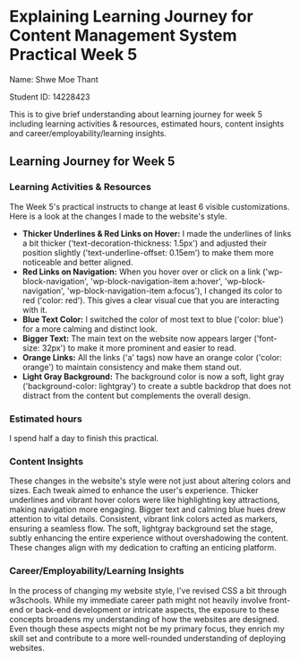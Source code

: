 # Explaining Learning Journey for Content Management System Practical Week 5

Name: Shwe Moe Thant


Student ID: 14228423

This is to give brief understanding about learning journey for week 5 including learning activities & resources, 
estimated hours, content insights and career/employability/learning insights.


## Learning Journey for Week 5

### Learning Activities & Resources

The Week 5's practical instructs to change at least 6 visible customizations. Here is a look at the changes I made to the 
website's style.

* **Thicker Underlines & Red Links on Hover:** I made the underlines of links a bit thicker ('text-decoration-thickness: 1.5px') and adjusted their 
position slightly ('text-underline-offset: 0.15em') to make them more noticeable and better aligned. 
* **Red Links on Navigation:** When you hover over or click on a link ('wp-block-navigation', 'wp-block-navigation-item a:hover',
'wp-block-navigation', 'wp-block-navigation-item a:focus'), I changed its color to red ('color: red'). This
gives a clear visual cue that you are interacting with it. 
* **Blue Text Color:** I switched the color of most text to blue ('color: blue') for a more calming and distinct look.
* **Bigger Text:** The main text on the website now appears larger ('font-size: 32px') to make it more prominent and easier to read.
* **Orange Links:** All the links ('a' tags) now have an orange color ('color: orange') to maintain consistency and make them stand out.
* **Light Gray Background:** The background color is now a soft, light gray ('background-color: lightgray') to create a subtle
backdrop that does not distract from the content but complements the overall design.

### Estimated hours

I spend half a day to finish this practical. 

### Content Insights 

These changes in the website's style were not just about altering colors and sizes. Each tweak aimed to enhance the user's
experience. Thicker underlines and vibrant hover colors were like highlighting key attractions, making navigation more engaging.
Bigger text and calming blue hues drew attention to vital details. Consistent, vibrant link colors acted as markers, ensuring  a 
seamless flow. The soft, lightgray background set the stage, subtly enhancing the entire experience without overshadowing the content.
These changes align with my dedication to crafting an enticing platform. 

### Career/Employability/Learning Insights

In the process of changing my website style, I've revised CSS a bit through w3schools. While my immediate career path 
might not heavily involve front-end or back-end development or intricate aspects, the exposure to these concepts broadens 
my understanding of how the websites are designed. Even though these aspects might not be my primary focus, 
they enrich my skill set and contribute to a more well-rounded understanding of deploying websites.
